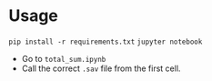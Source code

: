 # Usage

`pip install -r requirements.txt`
`jupyter notebook`

- Go to `total_sum.ipynb`
- Call the correct `.sav` file from the first cell.
